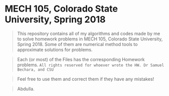 # MECH 105, Colorado State University, Spring 2018


> This repository contains all of my algorithms and codes made by me to solve homework problems in MECH 105, Colorado State University, Spring 2018. Some of them are numerical method tools to approximate solutions for problems.

> Each (or most) of the Files has the corresponding Homework problems.
`All rights reserved for whoever wrote the HW. Dr Samuel Bechara, and CSU`

> Feel free to use them and correct them if they have any mistakes!


> Abdulla.